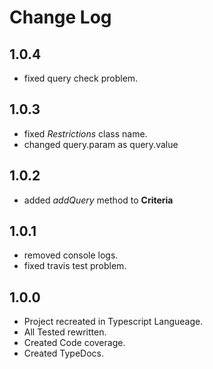 # Change Log

## 1.0.4
   * fixed query check problem.
   
## 1.0.3
   * fixed *Restrictions* class name.
   * changed query.param as query.value
   
## 1.0.2
   * added *addQuery* method to **Criteria** 
  
## 1.0.1
   * removed console logs. 
   * fixed travis test problem.
   
## 1.0.0
   * Project recreated in Typescript Langueage.
   * All Tested rewritten.
   * Created Code coverage.
   * Created TypeDocs. 
   
